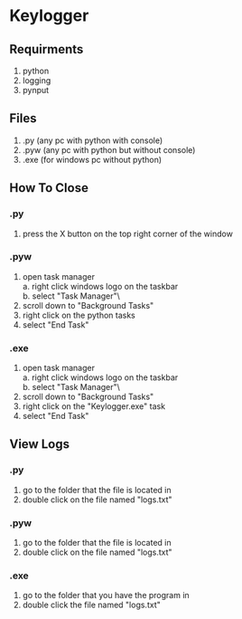 # Keylogger

## Requirments 
1. python
2. logging
3. pynput

## Files
1. .py (any pc with python with console)
2. .pyw (any pc with python but without console)
3. .exe (for windows pc without python)

## How To Close
### .py
1. press the X button on the top right corner of the window

### .pyw
1. open task manager\
  a. right click windows logo on the taskbar\
  b. select "Task Manager"\
2. scroll down to "Background Tasks"
3. right click on the python tasks
4. select "End Task"

### .exe
1. open task manager\
  a. right click windows logo on the taskbar\
  b. select "Task Manager"\
2. scroll down to "Background Tasks"
3. right click on the "Keylogger.exe" task
4. select "End Task"

## View Logs
### .py
1. go to the folder that the file is located in
2. double click on the file named "logs.txt"

### .pyw
1. go to the folder that the file is located in
2. double click on the file named "logs.txt"

### .exe
1. go to the folder that you have the program in
2. double click the file named "logs.txt"
